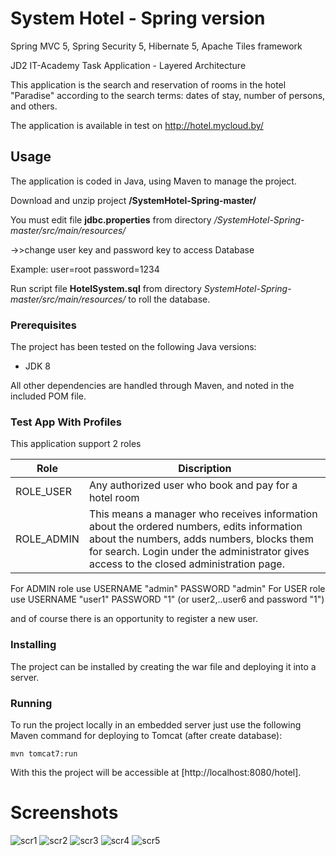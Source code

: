 # System Hotel - Spring version
 Spring MVC 5, Spring Security 5, Hibernate 5,  Apache Tiles framework
 
JD2 IT-Academy Task Application - Layered Architecture

This application is the search and reservation of rooms in the hotel "Paradise" according
 to the search terms: dates of stay, number of persons, and others.
 
The application is available in test on http://hotel.mycloud.by/
 
## Usage


The application is coded in Java, using Maven to manage the project.

Download and unzip project   **/SystemHotel-Spring-master/**

You must edit file **jdbc.properties** from directory _/SystemHotel-Spring-master/src/main/resources/_
          
   ->>change user key and password key to access Database
  
 Example:
 user=root
 password=1234
 
 Run script file **HotelSystem.sql** from directory _SystemHotel-Spring-master/src/main/resources/_
to roll the database.

 
 ### Prerequisites
 
 The project has been tested on the following Java versions:
 * JDK 8
 
 All other dependencies are handled through Maven, and noted in the included POM file.
 
 ### Test App With Profiles
 
  This application support 2 roles
 
 | Role     | Discription                                       |
 |----------|-----------------------                            |
 | ROLE_USER| Any authorized user who book and pay for a hotel room |
 | ROLE_ADMIN |This means a manager who receives information about the ordered numbers, edits information about the numbers, adds numbers, blocks them for search. Login under the administrator gives access to the closed administration page.      |
 
For ADMIN role use USERNAME "admin" PASSWORD "admin"
For USER role use USERNAME "user1" PASSWORD "1" (or user2,..user6 and password "1")

and of course there is an opportunity to register a new user.

 ### Installing
 
 The project can be installed by creating the war file and deploying it into a server.
 
 ### Running
 
 To run the project locally in an embedded server just use the following Maven command for deploying to Tomcat (after create database):
 
 ```
 mvn tomcat7:run
 ```
 
 With this the project will be accessible at [http://localhost:8080/hotel].

 # Screenshots
 ![scr1](https://user-images.githubusercontent.com/42671888/46771532-a3661000-ccfc-11e8-9f9b-bab6c4e1fa36.JPG)
 ![scr2](https://user-images.githubusercontent.com/42671888/46771539-b082ff00-ccfc-11e8-8b24-1ec0bc62bb22.JPG)
![scr3](https://user-images.githubusercontent.com/42671888/46771550-bf69b180-ccfc-11e8-9e5d-8ea94fabb40f.JPG)
![scr4](https://user-images.githubusercontent.com/42671888/46771558-cb557380-ccfc-11e8-84ca-9722049dd828.JPG)
![scr5](https://user-images.githubusercontent.com/42671888/46771566-d6a89f00-ccfc-11e8-9d7e-0fb395df52af.JPG)
